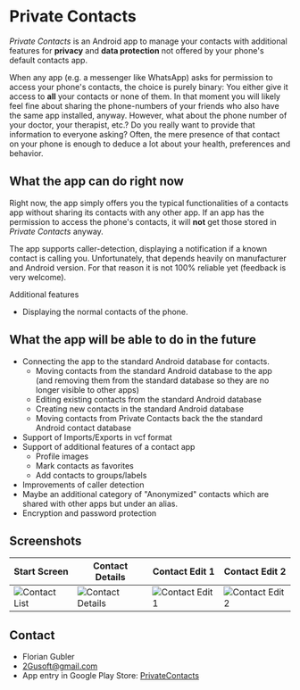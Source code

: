 # Private Contacts #

_Private Contacts_ is an Android app to manage your contacts with additional features for **privacy** and **data protection** not offered by your phone's default contacts app.

When any app (e.g. a messenger like WhatsApp) asks for permission to access your phone's contacts, the choice is purely binary: You either give it access to **all** your contacts or none of them. In that moment you will likely feel fine about sharing the phone-numbers of your friends who also have the same app installed, anyway. However, what about the phone number of your doctor, your therapist, etc.? Do you really want to provide that information to everyone asking? Often, the mere presence of that contact on your phone is enough to deduce a lot about your health, preferences and behavior.

## What the app can do right now
Right now, the app simply offers you the typical functionalities of a contacts app without sharing its contacts with any other app. If an app has the permission to access the phone's contacts, it will **not** get those stored in _Private Contacts_ anyway.

The app supports caller-detection, displaying a notification if a known contact is calling you. Unfortunately, that depends heavily on manufacturer and Android version. For that reason it is not 100% reliable yet (feedback is very welcome).

Additional features
- Displaying the normal contacts of the phone.

## What the app will be able to do in the future
- Connecting the app to the standard Android database for contacts. 
  - Moving contacts from the standard Android database to the app (and removing them from the standard database so they are no longer visible to other apps)
  - Editing existing contacts from the standard Android database
  - Creating new contacts in the standard Android database
  - Moving contacts from Private Contacts back the the standard Android contact database
- Support of Imports/Exports in vcf format
- Support of additional features of a contact app
  - Profile images
  - Mark contacts as favorites
  - Add contacts to groups/labels
- Improvements of caller detection
- Maybe an additional category of "Anonymized" contacts which are shared with other apps but under an alias.
- Encryption and password protection

## Screenshots

|Start Screen|Contact Details|Contact Edit 1|Contact Edit 2|
|------------|---------------|--------------|---------------|
|![Contact List](https://user-images.githubusercontent.com/1478872/164909358-a0277229-c2c7-42bb-99a1-c5425b400946.jpg)|![Contact Details](https://user-images.githubusercontent.com/1478872/164909363-3ecbbcb0-5cb0-4284-943f-d5e4d42c71c3.jpg)|![Contact Edit 1](https://user-images.githubusercontent.com/1478872/164909371-c0cdbe58-ce72-4333-971b-125b1e64747c.jpg)|![Contact Edit 2](https://user-images.githubusercontent.com/1478872/164909374-ab98a2d4-945d-4775-a0a8-2c04054e7e95.jpg)|


## Contact
* Florian Gubler
* 2Gusoft@gmail.com
* App entry in Google Play Store: [PrivateContacts](https://play.google.com/store/apps/details?id=ch.abwesend.privatecontacts)
